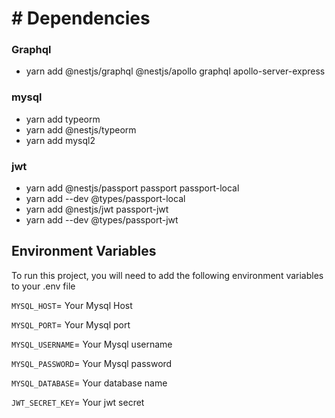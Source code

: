 # # Dependencies

### Graphql

- yarn add @nestjs/graphql @nestjs/apollo graphql apollo-server-express

### mysql

- yarn add typeorm
- yarn add @nestjs/typeorm
- yarn add mysql2

### jwt

- yarn add @nestjs/passport passport passport-local
- yarn add --dev @types/passport-local
- yarn add @nestjs/jwt passport-jwt
- yarn add --dev @types/passport-jwt

## Environment Variables

To run this project, you will need to add the following environment variables to your .env file

`MYSQL_HOST`= Your Mysql Host

`MYSQL_PORT`= Your Mysql port

`MYSQL_USERNAME`= Your Mysql username

`MYSQL_PASSWORD`= Your Mysql password

`MYSQL_DATABASE`= Your database name

`JWT_SECRET_KEY`= Your jwt secret
